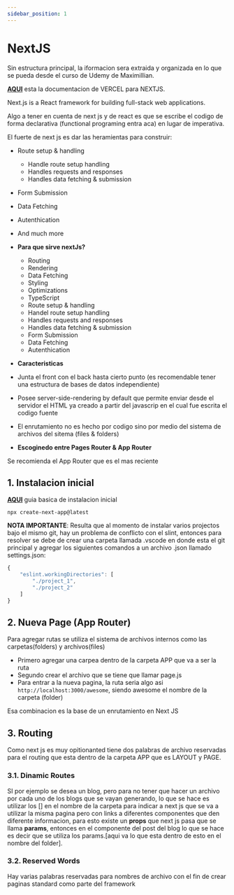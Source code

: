 ```yaml
---
sidebar_position: 1
---
```


# NextJS

Sin estructura principal, la iformacion sera extraida y organizada en lo que se pueda desde el curso de Udemy de Maximillian.

[**AQUI**](https://nextjs.org/docs) esta la documentacion de VERCEL para NEXTJS.

Next.js is a React framework for building full-stack web applications.

Algo a tener en cuenta de next js y de react es que se escribe el codigo de forma declarativa (functional programing entra aca) en lugar de imperativa.

El fuerte de next js es dar las heramientas para construir:

- Route setup & handling
  - Handle route setup handling
  - Handles requests and responses
  - Handles data fetching & submission
- Form Submission
- Data Fetching
- Autenthication
- And much more

- **Para que sirve nextJs?**

  - Routing
  - Rendering
  - Data Fetching
  - Styling
  - Optimizations
  - TypeScript
  - Route setup & handling
  - Handel route setup handling
  - Handles requests and responses
  - Handles data fetching & submission
  - Form Submission
  - Data Fetching
  - Autenthication

- **Caracteristicas**

- Junta el front con el back hasta cierto punto (es recomendable tener una estructura de bases de datos independiente)
- Posee server-side-rendering by default que permite enviar desde el servidor el HTML ya creado a partir del javascrip en el cual fue escrita el codigo fuente
- El enrutamiento no es hecho por codigo sino por medio del sistema de archivos del sitema (files & folders)

- **Escoginedo entre Pages Router & App Router**

Se recomienda el App Router que es el mas reciente

## 1. Instalacion inicial

[**AQUI**](https://nextjs.org/docs/getting-started/installation) guia basica de instalacion inicial

`npx create-next-app@latest`

**NOTA IMPORTANTE**: Resulta que al momento de instalar varios projectos bajo el mismo git, hay un problema de conflicto con el slint, entonces para resolver se debe de crear una carpeta llamada .vscode en donde esta el git principal y agregar los siguientes comandos a un archivo .json llamado settings.json:

```javascript
{
    "eslint.workingDirectories": [
        "./project_1",
        "./project_2"
    ]
}
```

## 2. Nueva Page (App Router)

Para agregar rutas se utiliza el sistema de archivos internos como las carpetas(folders) y archivos(files)

- Primero agregar una carpea dentro de la carpeta APP que va a ser la ruta
- Segundo crear el archivo que se tiene que llamar page.js
- Para entrar a la nueva pagina, la ruta seria algo asi `http://localhost:3000/awesome`, siendo awesome el nombre de la carpeta (folder)

Esa combinacion es la base de un enrutamiento en Next JS

## 3. Routing

Como next js es muy opitionanted tiene dos palabras de archivo reservadas para el routing que esta dentro de la carpeta APP que es LAYOUT y PAGE.

### 3.1. Dinamic Routes

SI por ejemplo se desea un blog, pero para no tener que hacer un archivo por cada uno de los blogs que se vayan generando, lo que se hace es utilizar los [] en el nombre de la carpeta para indicar a next js que se va a utilizar la misma pagina pero con links a diferentes componentes que den diferente informacion, para esto existe un **props** que next js pasa que se llama **params**, entonces en el componente del post del blog lo que se hace es decir que se utiliza los params.[aqui va lo que esta dentro de esto en el nombre del folder].

### 3.2. Reserved Words

Hay varias palabras reservadas para nombres de archivo con el fin de crear paginas standard como parte del framework
